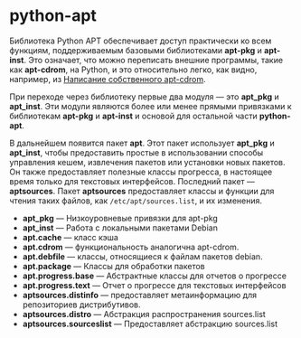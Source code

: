 # python-apt

Библиотека Python APT обеспечивает доступ практически ко всем функциям, поддерживаемым базовыми библиотеками **apt-pkg** и **apt-inst**. Это означает, что можно переписать внешние программы, такие как **apt-cdrom**, на Python, и это относительно легко, как видно, например, из [Написание собственного apt-cdrom](https://apt-team.pages.debian.net/python-apt/tutorials/apt-cdrom.html).

При переходе через библиотеку первые два модуля — это **apt\_pkg** и **apt\_inst**. Эти модули являются более или менее прямыми привязками к библиотекам **apt-pkg** и **apt-inst** и основой для остальной части **python-apt**.

В дальнейшем появится пакет **apt**. Этот пакет использует **apt\_pkg** и **apt\_inst**, чтобы предоставить простые в использовании способы управления кешем, извлечения пакетов или установки новых пакетов. Он также предоставляет полезные классы прогресса, в настоящее время только для текстовых интерфейсов. Последний пакет — **aptsources**. Пакет **aptsources** предоставляет классы и функции для чтения таких файлов, как `/etc/apt/sources.list`, и их изменения.

* **apt\_pkg** — Низкоуровневые привязки для apt-pkg
* **apt\_inst** — Работа с локальными пакетами Debian
* **apt.cache** — класс кэша
* **apt.cdrom** — функциональность аналогична apt-cdrom.
* **apt.debfile** — классы, относящиеся к файлам пакетов debian.
* **apt.package** — Классы для обработки пакетов
* **apt.progress.base** — Абстрактные классы для отчетов о прогрессе
* **apt.progress.text** — Отчет о прогрессе для текстовых интерфейсов
* **aptsources.distinfo** — предоставляет метаинформацию для репозиториев дистрибутивов.
* **aptsources.distro** — Абстракция распространения sources.list
* **aptsources.sourceslist** — Предоставляет абстракцию sources.list

